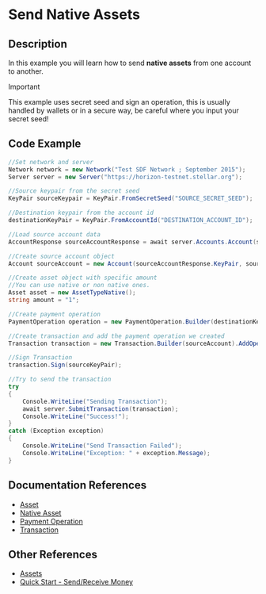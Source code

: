# Send Native Assets

## Description

In this example you will learn how to send **native assets** from one account to another.

>[!IMPORTANT]
>This example uses secret seed and sign an operation, this is usually handled by wallets or in a secure way, be careful where you input your secret seed!

## Code Example
```csharp
//Set network and server
Network network = new Network("Test SDF Network ; September 2015");
Server server = new Server("https://horizon-testnet.stellar.org");

//Source keypair from the secret seed
KeyPair sourceKeypair = KeyPair.FromSecretSeed("SOURCE_SECRET_SEED");

//Destination keypair from the account id
destinationKeyPair = KeyPair.FromAccountId("DESTINATION_ACCOUNT_ID");

//Load source account data
AccountResponse sourceAccountResponse = await server.Accounts.Account(sourceKeyPair);

//Create source account object
Account sourceAccount = new Account(sourceAccountResponse.KeyPair, sourceAccountResponse.SequenceNumber);

//Create asset object with specific amount
//You can use native or non native ones.
Asset asset = new AssetTypeNative();
string amount = "1";

//Create payment operation
PaymentOperation operation = new PaymentOperation.Builder(destinationKeyPair, asset, amount).SetSourceAccount(sourceAccount.KeyPair).Build();

//Create transaction and add the payment operation we created
Transaction transaction = new Transaction.Builder(sourceAccount).AddOperation(operation).Build();

//Sign Transaction
transaction.Sign(sourceKeyPair);

//Try to send the transaction
try
{
	Console.WriteLine("Sending Transaction");
	await server.SubmitTransaction(transaction);
	Console.WriteLine("Success!");
}
catch (Exception exception)
{
	Console.WriteLine("Send Transaction Failed");
	Console.WriteLine("Exception: " + exception.Message);
}
```

## Documentation References
- [Asset](https://elucidsoft.github.io/dotnet-stellar-sdk/api/stellar_dotnet_sdk.Asset.html)
- [Native Asset](https://elucidsoft.github.io/dotnet-stellar-sdk/api/stellar_dotnet_sdk.AssetTypeNative.html)
- [Payment Operation](https://elucidsoft.github.io/dotnet-stellar-sdk/api/stellar_dotnet_sdk.PaymentOperation.html)
- [Transaction](https://elucidsoft.github.io/dotnet-stellar-sdk/api/stellar_dotnet_sdk.Transaction.html)

## Other References

- [Assets](https://www.stellar.org/developers/guides/concepts/assets.html)
- [Quick Start - Send/Receive Money](https://www.stellar.org/developers/guides/get-started/transactions.html)
